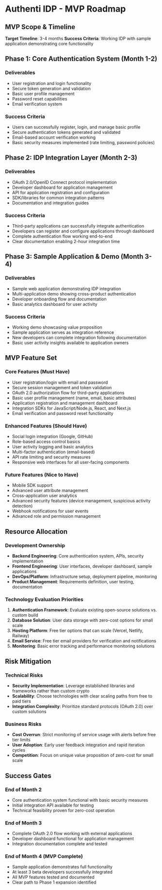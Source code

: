 # Authenti IDP - MVP Roadmap

## MVP Scope & Timeline

**Target Timeline**: 3-4 months
**Success Criteria**: Working IDP with sample application demonstrating core functionality

## Phase 1: Core Authentication System (Month 1-2)

### Deliverables
- User registration and login functionality
- Secure token generation and validation
- Basic user profile management
- Password reset capabilities
- Email verification system

### Success Criteria
- Users can successfully register, login, and manage basic profile
- Secure authentication tokens generated and validated
- Email-based account verification working
- Basic security measures implemented (rate limiting, password policies)

## Phase 2: IDP Integration Layer (Month 2-3)

### Deliverables
- OAuth 2.0/OpenID Connect protocol implementation
- Developer dashboard for application management
- API for application registration and configuration
- SDK/libraries for common integration patterns
- Documentation and integration guides

### Success Criteria
- Third-party applications can successfully integrate authentication
- Developers can register and configure applications through dashboard
- Complete authentication flow working end-to-end
- Clear documentation enabling 2-hour integration time

## Phase 3: Sample Application & Demo (Month 3-4)

### Deliverables
- Sample web application demonstrating IDP integration
- Multi-application demo showing cross-product authentication
- Developer onboarding flow and documentation
- Basic analytics dashboard for user activity

### Success Criteria
- Working demo showcasing value proposition
- Sample application serves as integration reference
- New developers can complete integration following documentation
- Basic user activity insights available to application owners

## MVP Feature Set

### Core Features (Must Have)
- User registration/login with email and password
- Secure session management and token validation
- OAuth 2.0 authorization flow for third-party applications
- Basic user profile management (name, email, basic attributes)
- Application registration and management dashboard
- Integration SDKs for JavaScript/Node.js, React, and Next.js
- Email verification and password reset functionality

### Enhanced Features (Should Have)
- Social login integration (Google, GitHub)
- Role-based access control basics
- User activity logging and basic analytics
- Multi-factor authentication (email-based)
- API rate limiting and security measures
- Responsive web interfaces for all user-facing components

### Future Features (Nice to Have)
- Mobile SDK support
- Advanced user attribute management
- Cross-application user analytics
- Advanced security features (device management, suspicious activity detection)
- Webhook notifications for user events
- Advanced role and permission management

## Resource Allocation

### Development Ownership
- **Backend Engineering**: Core authentication system, APIs, security implementation
- **Frontend Engineering**: User interfaces, developer dashboard, sample applications
- **DevOps/Platform**: Infrastructure setup, deployment pipeline, monitoring
- **Product Management**: Requirements definition, user testing, documentation

### Technology Evaluation Priorities
1. **Authentication Framework**: Evaluate existing open-source solutions vs. custom build
2. **Database Solution**: User data storage with zero-cost options for small scale
3. **Hosting Platform**: Free tier options that can scale (Vercel, Netlify, Railway)
4. **Email Service**: Free tier email providers for verification and notifications
5. **Monitoring**: Basic error tracking and performance monitoring solutions

## Risk Mitigation

### Technical Risks
- **Security Implementation**: Leverage established libraries and frameworks rather than custom crypto
- **Scalability**: Choose technologies with clear scaling paths from free to paid tiers
- **Integration Complexity**: Prioritize standard protocols (OAuth 2.0) over custom solutions

### Business Risks
- **Cost Overrun**: Strict monitoring of service usage with alerts before free tier limits
- **User Adoption**: Early user feedback integration and rapid iteration cycles
- **Competition**: Focus on unique value proposition of zero-cost for small scale

## Success Gates

### End of Month 2
- Core authentication system functional with basic security measures
- Initial integration API available for testing
- Technical feasibility proven for zero-cost operation

### End of Month 3
- Complete OAuth 2.0 flow working with external applications
- Developer dashboard functional for application management
- Integration documentation complete and tested

### End of Month 4 (MVP Complete)
- Sample application demonstrates full functionality
- At least 3 beta developers successfully integrated
- All MVP features tested and documented
- Clear path to Phase 1 expansion identified